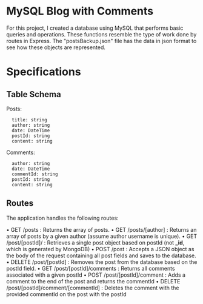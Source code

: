 # MySQL Blog with Comments

For this project, I created a database using MySQL that performs basic queries and operations. These functions resemble the type of work done by routes in Express. The "postsBackup.json" file has the data in json format to see how these objects are represented.


# Specifications

## Table Schema

Posts:

```text
  title: string
  author: string
  date: DateTime
  postId: string
  content: string
```

Comments:

```text
  author: string
  date: DateTime 
  commentId: string
  postId: string
  content: string
```

## Routes

The application handles the following routes:

• GET /posts : Returns the array of posts.
• GET /posts/[author] : Returns an array of posts by a given author (assume author username is unique).
• GET /post/[postId]/ : Retrieves a single post object based on postId (not **_id**, which is generated by MongoDB)
• POST /post : Accepts a JSON object as the body of the request containing all post fields and saves to the database.
• DELETE /post/[postId] : Removes the post from the database based on the postId field.
• GET /post/[postId]/comments : Returns all comments associated with a given postId
• POST /post/[postId]/comment : Adds a comment to the end of the post and returns the commentId
• DELETE /post/[postId]/comment/[commentId] : Deletes the comment with the provided commentId on the post with the postId
